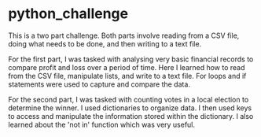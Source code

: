 # python_challenge

This is a two part challenge. Both parts involve reading from a CSV file, doing what needs to be done, and then writing to a text file. 

For the first part, I was tasked with analysing very basic financial records to compare profit and loss over a period of time. Here I learned how to read from the CSV file, manipulate lists, and write to a text file. For loops and if statements were used to capture and compare the data.

For the second part, I was tasked with counting votes in a local election to determine the winner. I used dictionaries to organize data. I then used keys to access and manipulate the information stored within the dictionary. I also learned about the 'not in' function which was very useful. 
